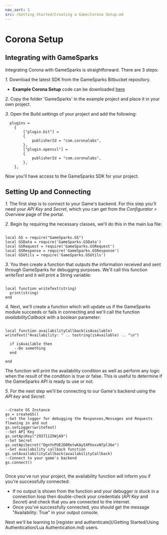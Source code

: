 ```yaml
---
nav_sort: 5
src: /Getting Started/Creating a Game/Corona Setup.md
---
```

# Corona Setup

## Integrating with GameSparks

Integrating Corona with GameSparks is straightforward. There are 3 steps:

*1.* Download the latest SDK from the GameSparks Bitbucket repository.

* **Example Corona Setup** code can be downloaded [here](http://repo.gamesparks.net/docs/tutorial-assets/XYZXYZ)

*2.* Copy the folder 'GameSparks' in the example project and place it in your own project.

*3.* Open the Build.settings of your project and add the following:

```
  plugins =
    {
        ["plugin.bit"] =
        {
            publisherId = "com.coronalabs",
        },
        ["plugin.openssl"] =
        {
            publisherId = "com.coronalabs",
        },
    },

```

Now you'll have access to the GameSparks SDK for your project.

## Setting Up and Connecting

*1.* The first step is to connect to your Game's backend. For this step you'll need your *API Key* and *Secret*, which you can get from the *Configurator > Overview* page of the portal.

*2.* Begin by requiring the necessary classes, we'll do this in the main.lua file:

```

local GS = require("GameSparks.GS")
local GSData = require('GameSparks.GSData')
local GSRequest = require('GameSparks.GSRequest')
local GSResponse = require('GameSparks.GSResponse')
local GSUtils = require('GameSparks.GSUtils')

```

*3.* You then create a function that outputs the information received and sent through GameSparks for debugging purposes. We'll call this function *writeText* and it will print a String variable:

```

local function writeText(string)
  print(string)
end

```

*4.* Next, we'll create a function which will update us if the GameSparks module succeeds or fails in connecting and we'll call the function *availabilityCallback* with a boolean parameter:

```

local function availabilityCallback(isAvailable)
writeText("Availability: " .. tostring(isAvailable) .. "\n")

  if isAvailable then
    --Do something
  end

end

```

The function will print the availability condition as well as perform any logic when the result of the condition is true or false. This is useful to determine if the GameSparks API is ready to use or not.

*5.* For the next step we'll be connecting to our Game's backend using the *API key* and *Secret*:

```

--Create GS Instance
gs = createGS()
--Set the logger for debugging the Responses,Messages and Requests flowning in and out
gs.setLogger(writeText)
--Set API Key
gs.setApiKey("293711ZXWjA9")
--Set Secret
gs.setApiSecret("DgnYnPUE2D0RetwKAy5XPUxxxN7pl36e")
--Set availability callback function
gs.setAvailabilityCallback(availabilityCallback)
--Connect to your game's backend
gs.connect()


```

 Once you've run your project, the availability function will inform you if you're successfully connected:
 * If no output is shown from the function and your debugger is stuck in a connection loop then double-check your credentials (*API Key* and *Secret*) and check that you are connected to the internet.
 * Once you've successfully connected, you should get the message "Availability: True" in your output console.

Next we'll be learning to [register and authenticate](/Getting Started/Using Authentication/Lua Authentication.md) users.
